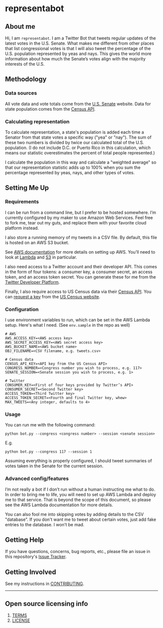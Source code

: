 # representabot

## About me

Hi, I am `representabot`. I am a Twitter Bot that tweets regular updates of the latest votes in the U.S. Senate. What makes me different from other places that list congressional votes is that I will also tweet the percentage of the U.S. population represented by yeas and nays. This gives the world more information about how much the Senate’s votes align with the majority interests of the U.S.

## Methodology

### Data sources

All vote data and vote totals come from the [U.S. Senate](https://senate.gov) website. Data for state population comes from the [Census API](https://api.census.gov).

### Calculating representation

To calculate representation, a state's population is added each time a Senator from that state votes a specific way ("yea" or "nay"). The sum of these two numbers is divided by twice our calculated total of the U.S. population. (I do not include D.C. or Puerto Rico in this calculation, which means our statistic overestimates the percent of total people represented.)

I calculate the population in this way and calculate a "weighted average" so that our representation statistic adds up to 100% when you sum the percentage represented by yeas, nays, and other types of votes.

## Setting Me Up

### Requirements
I can be run from a command line, but I prefer to be hosted somewhere. I’m currently configured by my maker to use Amazon Web Services. Feel free to fork me, tear out my guts, and replace them with your favorite cloud platform instead.

I also store a running memory of my tweets in a CSV file. By default, this file is hosted on an AWS S3 bucket.

See [AWS documentation](https://docs.aws.amazon.com/index.html) for more details on setting up AWS. You’ll need to look at [Lambda](https://docs.aws.amazon.com/lambda/) and [S3](https://docs.aws.amazon.com/s3/) in particular.

I also need access to a Twitter account and their developer API. This comes in the form of four tokens: a consumer key, a consumer secret, an access token, and an access token secret. You can generate these for me from the [Twitter Developer Platform](https://developer.twitter.com).

Finally, I also require access to US Census data via their [Census API](https://www.census.gov/data/developers.html). You can [request a key](https://api.census.gov/data/key_signup.html) from the [US Census website](https://www.census.gov).

### Configuration
I use environment variables to run, which can be set in the AWS Lambda setup. Here's what I need. (See `env.sample` in the repo as well)

```
# AWS
AWS_ACCESS_KEY=<AWS access key>
AWS_SECRET_ACCESS_KEY=<AWS secret access key>
AWS_BUCKET_NAME=<AWS bucket name>
OBJ_FILENAME=<CSV filename, e.g. tweets.csv>

# Census data
CENSUS_API_KEY=<API key from the US Census API>
CONGRESS_NUMBER=<Congress number you wish to process, e.g. 117>
SENATE_SESSION=<Senate session you wish to process, e.g. 1>

# Twitter
CONSUMER_KEY=<First of four keys provided by Twitter’s API>
CONSUMER_SECRET=<Second Twitter key>
ACCESS_TOKEN=<Third Twitter key>
ACCESS_TOKEN_SECRET=<Fourth and final Twitter key, whew>
MAX_TWEETS=<Any integer, defaults to 4>
```

### Usage
You can run me with the following command:

```
python bot.py --congress <congress number> --session <senate session>
```

E.g.

```
python bot.py --congress 117 --session 1
```

Assuming everything is properly configured, I should tweet summaries of votes taken in the Senate for the current session.

### Advanced config/features
I’m not really a bot if I don’t run without a human instructing me what to do. In order to bring me to life, you will need to set up AWS Lambda and deploy me to that service. That is beyond the scope of this document, so please see the AWS Lambda documentation for more details.

You can also fool me into skipping votes by adding details to the CSV "database". If you don't want me to tweet about certain votes, just add fake entries to the database. I won’t be mad.

## Getting Help
If you have questions, concerns, bug reports, etc., please file an issue in this repository's [Issue Tracker](https://github.com/Protect-Democracy/representabot/issues).

## Getting Involved
See my instructions in [CONTRIBUTING](CONTRIBUTING.md).


----

## Open source licensing info
1. [TERMS](TERMS.md)
2. [LICENSE](LICENSE)
